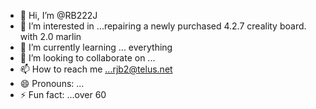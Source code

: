 - 👋 Hi, I’m @RB222J
- 👀 I’m interested in ...repairing a newly purchased 4.2.7 creality board. with 2.0 marlin
- 🌱 I’m currently learning ... everything
- 💞️ I’m looking to collaborate on ...
- 📫 How to reach me ...rjb2@telus.net
- 😄 Pronouns: ...
- ⚡ Fun fact: ...over 60

<!---
RB222J/RB222J is a ✨ special ✨ repository because its `README.md` (this file) appears on your GitHub profile.
You can click the Preview link to take a look at your changes.
--->
